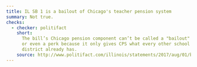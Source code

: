 ```yaml
---
title: IL SB 1 is a bailout of Chicago's teacher pension system
summary: Not true.
checks:
  - checker: politifact
    short:
      The bill’s Chicago pension component can’t be called a "bailout"
      or even a perk because it only gives CPS what every other school
      district already has.
    source: http://www.politifact.com/illinois/statements/2017/aug/01/bruce-rauner/rauners-chicago-schools-bailout-claim-rooted-polit/
---
```

